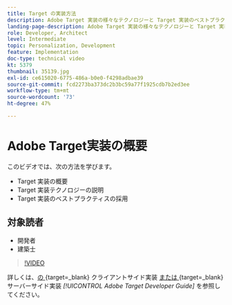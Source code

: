 ```yaml
---
title: Target の実装方法
description: Adobe Target 実装の様々なテクノロジーと Target 実装のベストプラクティスについて説明します。
landing-page-description: Adobe Target 実装の様々なテクノロジーと Target 実装のベストプラクティスについて説明します。
role: Developer, Architect
level: Intermediate
topic: Personalization, Development
feature: Implementation
doc-type: technical video
kt: 5379
thumbnail: 35139.jpg
exl-id: ce615020-6775-486a-b0e0-f4298adbae39
source-git-commit: fcd2273ba373dc2b3bc59a77f1925cdb7b2ed3ee
workflow-type: tm+mt
source-wordcount: '73'
ht-degree: 47%

---
```


# Adobe Target実装の概要

このビデオでは、次の方法を学びます。

* Target 実装の概要
* Target 実装テクノロジーの説明
* Target 実装のベストプラクティスの採用

## 対象読者

* 開発者
* 建築士

>[!VIDEO](https://video.tv.adobe.com/v/35139/?quality=12)

詳しくは、[&#x200B; の &#x200B;](https://experienceleague.adobe.com/docs/target-dev/developer/client-side/overview.html?lang=ja){target=_blank} クライアントサイド実装 [&#x200B; または &#x200B;](https://experienceleague.adobe.com/docs/target-dev/developer/server-side/server-side-overview.html?lang=ja){target=_blank} サーバーサイド実装 *[!UICONTROL Adobe Target Developer Guide]* を参照してください。

